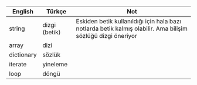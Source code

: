 | English    | Türkçe        | Not                                                                                                          |
|------------|---------------|--------------------------------------------------------------------------------------------------------------|
| string     | dizgi (betik) | Eskiden betik kullanıldığı için hala bazı notlarda betik kalmış olabilir. Ama bilişim sözlüğü dizgi öneriyor |
| array      | dizi          |   |
| dictionary | sözlük        |  |
| iterate    | yineleme      |  |
| loop       | döngü         |  |
